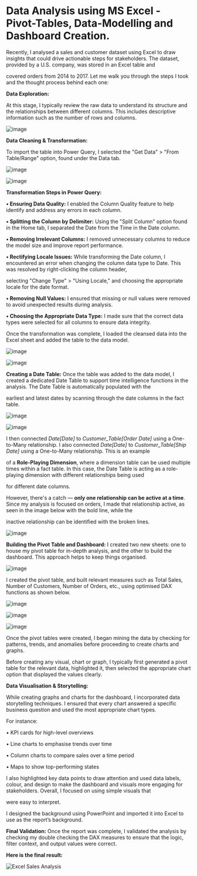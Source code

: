 # Data Analysis using MS Excel - Pivot-Tables, Data-Modelling and Dashboard Creation.

Recently, I analysed a sales and customer dataset using Excel to draw insights that could drive actionable steps for stakeholders. The dataset, provided by a U.S. company, was stored in an Excel table and 

covered orders from 2014 to 2017. Let me walk you through the steps I took and the thought process behind each one:


**Data Exploration:**

At this stage, I typically review the raw data to understand its structure and the relationships between different columns. This includes descriptive information such as the number of rows and columns.

![image](https://github.com/user-attachments/assets/d779a58b-63fe-4240-bd4b-affa69f00287)

**Data Cleaning & Transformation:**

To import the table into Power Query, I selected the "Get Data" > "From Table/Range" option, found under the Data tab.

![image](https://github.com/user-attachments/assets/341f18a4-aab2-4058-a45f-3f93201a2182)

![image](https://github.com/user-attachments/assets/958cf8ca-cb08-4967-aa98-3aeae7a67b2e)

**Transformation Steps in Power Query:**

**•	Ensuring Data Quality:** I enabled the Column Quality feature to help identify and address any errors in each column.

**•	Splitting the Column by Delimiter:** Using the "Split Column" option found in the Home tab, I separated the Date from the Time in the Date column.

**•	Removing Irrelevant Columns:** I removed unnecessary columns to reduce the model size and improve report performance.

**•	Rectifying Locale Issues:** While transforming the Date column, I encountered an error when changing the column data type to Date. This was resolved by right-clicking the column header, 

selecting "Change Type" > "Using Locale," and choosing the appropriate locale for the date format.

**•	Removing Null Values:** I ensured that missing or null values were removed to avoid unexpected results during analysis.

**•	Choosing the Appropriate Data Type:** I made sure that the correct data types were selected for all columns to ensure data integrity.

Once the transformation was complete, I loaded the cleansed data into the Excel sheet and added the table to the data model.

![image](https://github.com/user-attachments/assets/f378d353-1469-46f4-bbfe-185fbb123d63)

![image](https://github.com/user-attachments/assets/47514567-9bc4-46ed-adc1-2fb090897b6a)

**Creating a Date Table:** Once the table was added to the data model, I created a dedicated Date Table to support time intelligence functions in the analysis. The Date Table is automatically populated with the

earliest and latest dates by scanning through the date columns in the fact table.

![image](https://github.com/user-attachments/assets/15413d7c-f4b1-46af-9753-26f22730c715)

![image](https://github.com/user-attachments/assets/e4cb2be4-efc2-4468-b77e-87d34b7dc7bb)

I then connected *Date[Date]* to *Customer_Table[Order Date]* using a One-to-Many relationship. I also connected *Date[Date]* to *Customer_Table[Ship Date]* using a One-to-Many relationship. This is an example 

of a **Role-Playing Dimension**, where a dimension table can be used multiple times within a fact table. In this case, the Date Table is acting as a role-playing dimension with different relationships being used

for different date columns.

However, there's a catch — **only one relationship can be active at a time**. Since my analysis is focused on orders, I made that relationship active, as seen in the image below with the bold line, while the 

inactive relationship can be identified with the broken lines.

![image](https://github.com/user-attachments/assets/4c6e66db-b7f6-4d18-8118-9caa142e2e2d)

**Building the Pivot Table and Dashboard:** I created two new sheets: one to house my pivot table for in-depth analysis, and the other to build the dashboard. This approach helps to keep things organised.

![image](https://github.com/user-attachments/assets/d9cd678e-97ed-4bbf-9182-a1636f5f47db)

I created the pivot table, and built relevant measures such as Total Sales, Number of Customers, Number of Orders, etc., using optimised DAX functions as shown below.

![image](https://github.com/user-attachments/assets/fa95efe7-d7b0-4150-b803-1acc238e3ff6)

![image](https://github.com/user-attachments/assets/5da60547-1716-4451-bdcf-a3369f9f388b)

![image](https://github.com/user-attachments/assets/e39a68da-1ced-4ebe-a518-82a2624ac94c)

Once the pivot tables were created, I began mining the data by checking for patterns, trends, and anomalies before proceeding to create charts and graphs.

Before creating any visual, chart or graph, I typically first generated a pivot table for the relevant data, highlighted it, then selected the appropriate chart option that displayed the values clearly.

**Data Visualisation & Storytelling:**

While creating graphs and charts for the dashboard, I incorporated data storytelling techniques. I ensured that every chart answered a specific business question and used the most appropriate chart types. 

For instance:

•	KPI cards for high-level overviews

•	Line charts to emphasise trends over time

•	Column charts to compare sales over a time period

•	Maps to show top-performing states

I also highlighted key data points to draw attention and used data labels, colour, and design to make the dashboard and visuals more engaging for stakeholders. Overall, I focused on using simple visuals that 

were easy to interpret.

I designed the background using PowerPoint and imported it into Excel to use as the report’s background.

**Final Validation:** Once the report was complete, I validated the analysis by checking my double checking the DAX measures to ensure that the logic, filter context, and output values were correct.

**Here is the final result:**

![Excel Sales Analysis](https://github.com/user-attachments/assets/048e6838-fa12-4c6f-965c-f3d35453851a)






